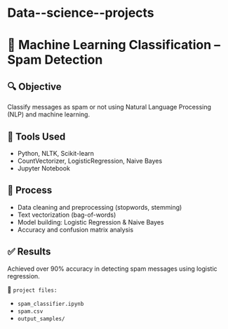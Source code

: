 # Data--science--projects

# 🤖 Machine Learning Classification – Spam Detection

## 🔍 Objective
Classify messages as spam or not using Natural Language Processing (NLP) and machine learning.

## 🧰 Tools Used
- Python, NLTK, Scikit-learn
- CountVectorizer, LogisticRegression, Naive Bayes
- Jupyter Notebook

## 🧠 Process
- Data cleaning and preprocessing (stopwords, stemming)
- Text vectorization (bag-of-words)
- Model building: Logistic Regression & Naive Bayes
- Accuracy and confusion matrix analysis

## ✅ Results
Achieved over 90% accuracy in detecting spam messages using logistic regression.

📁 `project files:`  
- `spam_classifier.ipynb`  
- `spam.csv`  
- `output_samples/`
